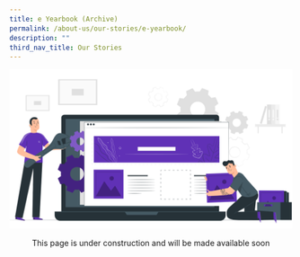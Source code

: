 ```yaml
---
title: e Yearbook (Archive)
permalink: /about-us/our-stories/e-yearbook/
description: ""
third_nav_title: Our Stories
---
```

![](/images/Homepage%20and%20Logos/Under%20Construction.png)
<p style="text-align: center;">This page is under construction and will be made available soon</p>